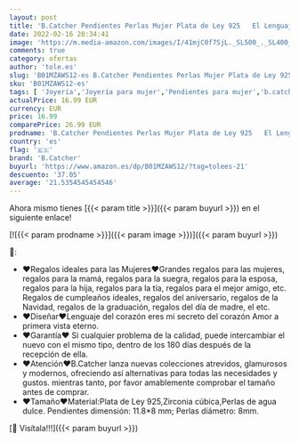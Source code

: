 ```yaml
---
layout: post
title: 'B.Catcher Pendientes Perlas Mujer Plata de Ley 925   El Lenguaje del corazón   con Para Regalo Originales'
date: 2022-02-16 20:34:41
image: 'https://m.media-amazon.com/images/I/41mjC0f7SjL._SL500_._SL400_.jpg'
comments: true
category: ofertas
author: 'tole.es'
slug: 'B01MZAWS12-es B.Catcher Pendientes Perlas Mujer Plata de Ley 925 El...'
sku: 'B01MZAWS12-es'
tags: [ 'Joyería','Joyería para mujer','Pendientes para mujer','b.catcher','de','ley','plata', ]
actualPrice: 16.99 EUR
currency: EUR
price: 16.99
comparePrice: 26.99 EUR
prodname: 'B.Catcher Pendientes Perlas Mujer Plata de Ley 925   El Lenguaje del corazón   con Para Regalo Originales'
country: 'es'
flag: '🇪🇸'
brand: 'B.Catcher'
buyurl: 'https://www.amazon.es/dp/B01MZAWS12/?tag=tolees-21'
descuento: '37.05'
average: '21.5354545454546'
---
```


Ahora mismo tienes [{{< param title >}}]({{< param buyurl >}}) en el siguiente enlace!

[![{{< param prodname >}}]({{< param image >}})]({{< param buyurl >}})

🔎:

- ♥Regalos ideales para las Mujeres♥Grandes regalos para las mujeres, regalos para la mamá, regalos para la suegra, regalos para la esposa, regalos para la hija, regalos para la tía, regalos para el mejor amigo, etc. Regalos de cumpleaños ideales, regalos del aniversario, regalos de la Navidad, regalos de la graduación, regalos del día de madre, el etc.
- ♥Diseñar♥Lenguaje del corazón eres mi secreto del corazón Amor a primera vista eterno.
- ♥Garantía♥ Si cualquier problema de la calidad, puede intercambiar el nuevo con el mismo tipo, dentro de los 180 días después de la recepción de ella.
- ♥Atención♥B.Catcher lanza nuevas colecciones atrevidos, glamurosos y modernos, ofreciendo así alternativas para todas las necesidades y gustos. mientras tanto, por favor amablemente comprobar el tamaño antes de comprar.
- ♥Tamaño♥Material:Plata de Ley 925,Zirconia cúbica,Perlas de agua dulce. Pendientes dimensión: 11.8*8 mm; Perlas diámetro: 8mm.

[🛒 Visítala!!!]({{< param buyurl >}})
